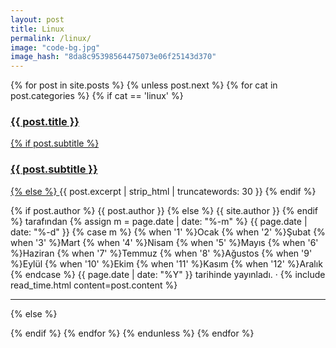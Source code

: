 ```yaml
---
layout: post
title: Linux
permalink: /linux/
image: "code-bg.jpg"
image_hash: "8da8c95398564475073e06f25143d370"
---
```



{% for post in site.posts %}
{% unless post.next %}
{% for cat in post.categories %}
{% if cat == 'linux' %}
<article class="post-preview">
  <a href="{{ post.url | prepend: site.baseurl | replace: '//', '/' }}">
    <h3 class="post-title">{{ post.title }}</h3>
    {% if post.subtitle %}
    <h3 class="post-subtitle">{{ post.subtitle }}</h3>
    {% else %}
    <a class="post-subtitle">{{ post.excerpt | strip_html | truncatewords: 30 }}</a>
    {% endif %}
  </a>
  <p class="post-meta">
    {% if post.author %}
    {{ post.author }}
    {% else %}
    {{ site.author }}
    {% endif %}
    tarafından
    {% assign m = page.date | date: "%-m" %}
    {{ page.date | date: "%-d" }}
    {% case m %}
      {% when '1' %}Ocak
      {% when '2' %}Şubat
      {% when '3' %}Mart
      {% when '4' %}Nisam
      {% when '5' %}Mayıs
      {% when '6' %}Haziran
      {% when '7' %}Temmuz
      {% when '8' %}Ağustos
      {% when '9' %}Eylül
      {% when '10' %}Ekim
      {% when '11' %}Kasım
      {% when '12' %}Aralık
    {% endcase %}
    {{ page.date | date: "%Y" }} tarihinde yayınladı. &middot; 
    {% include read_time.html content=post.content %}
  </p>
</article>
<hr>
{% else %}

{% endif %}
{% endfor %}
{% endunless %}
{% endfor %}